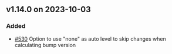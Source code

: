 ## v1.14.0 on 2023-10-03

### Added

* [#530](https://github.com/miniscruff/changie/issues/530) Option to use "none" as auto level to skip changes when calculating bump version
